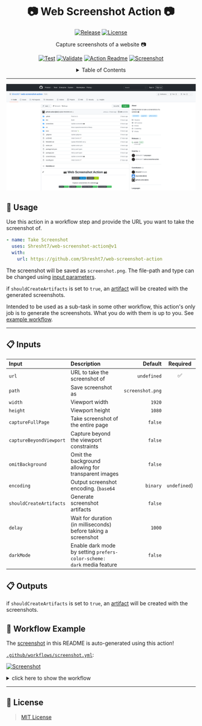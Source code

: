 <!-- ===================== -->
<!-- WEB SCREENSHOT ACTION -->
<!-- ===================== -->

<h1 align='center'>
  📷 Web Screenshot Action 📷
</h1>

<!-- REPOSITORY BADGES -->
<!-- ================= -->

<div align='center'>

[![Release](https://img.shields.io/github/v/release/Shresht7/web-screenshot-action?style=for-the-badge)](https://github.com/Shresht7/web-screenshot-action/releases)
[![License](https://img.shields.io/github/license/Shresht7/web-screenshot-action?style=for-the-badge)](./LICENSE)

</div>

<!-- DESCRIPTION -->
<!-- =========== -->

<p align='center'>
  <!-- slot: description -->
Capture screenshots of a website 📷
<!-- /slot -->
</p>

<!-- WORKFLOW BADGES -->
<!-- =============== -->

<div align='center'>

[![Test](https://github.com/Shresht7/web-screenshot-action/actions/workflows/test.yml/badge.svg)](https://github.com/Shresht7/web-screenshot-action/actions/workflows/test.yml)
[![Validate](https://github.com/Shresht7/web-screenshot-action/actions/workflows/validate.yml/badge.svg)](https://github.com/Shresht7/web-screenshot-action/actions/workflows/validate.yml)
[![Action Readme](https://github.com/Shresht7/web-screenshot-action/actions/workflows/action-readme.yml/badge.svg)](https://github.com/Shresht7/web-screenshot-action/actions/workflows/action-readme.yml)
[![Screenshot](https://github.com/Shresht7/web-screenshot-action/actions/workflows/screenshot.yml/badge.svg)](https://github.com/Shresht7/web-screenshot-action/actions/workflows/screenshot.yml)

</div>

<!-- TABLE OF CONTENTS -->
<!-- ================= -->

<details>

<summary align='center'>Table of Contents</summary>

- [📖 Usage](#-usage)
- [📋 Inputs](#-inputs)
- [📋 Outputs](#-outputs)
- [📄 Workflow Example](#-workflow-example)
- [📑 License](#-license)

</details>

---

![Example-Screenshot](./screenshot.png)

<!-- USAGE -->
<!-- ===== -->

## 📖 Usage

Use this action in a workflow step and provide the URL you want to take the screenshot of.

```yaml
- name: Take Screenshot
  uses: Shresht7/web-screenshot-action@v1
  with:
    url: https://github.com/Shresht7/web-screenshot-action
```

The screenshot will be saved as `screenshot.png`. The file-path and type can be changed using [input parameters](#-inputs).

if `shouldCreateArtifacts` is set to `true`, an [artifact](https://help.github.com/en/actions/configuring-and-managing-workflows/persisting-workflow-data-using-artifacts) will be created with the generated screenshots.

Intended to be used as a sub-task in some other workflow, this action's only job is to generate the screenshots. What you do with them is up to you. See [example workflow](#-workflow-example).

---

## 📋 Inputs

<!-- slot: inputs -->
| Input                   | Description                                                            |          Default | Required |
| :---------------------- | :--------------------------------------------------------------------- | ---------------: | :------: |
| `url`                   | URL to take the screenshot of                                          |      `undefined` |     ✅    |
| `path`                  | Save screenshot as                                                     | `screenshot.png` |          |
| `width`                 | Viewport width                                                         |           `1920` |          |
| `height`                | Viewport height                                                        |           `1080` |          |
| `captureFullPage`       | Take screenshot of the entire page                                     |          `false` |          |
| `captureBeyondViewport` | Capture beyond the viewport constraints                                |          `false` |          |
| `omitBackground`        | Omit the background allowing for transparent images                    |          `false` |          |
| `encoding`              | Output screenshot encoding. (`base64` | `binary` | `undefined`)        |      `undefined` |          |
| `shouldCreateArtifacts` | Generate screenshot artifacts                                          |          `false` |          |
| `delay`                 | Wait for duration (in milliseconds) before taking a screenshot         |           `1000` |          |
| `darkMode`              | Enable dark mode by setting `prefers-color-scheme: dark` media feature |          `false` |          |
<!-- /slot -->

## 📋 Outputs

if `shouldCreateArtifacts` is set to `true`, an [artifact](https://help.github.com/en/actions/configuring-and-managing-workflows/persisting-workflow-data-using-artifacts) will be created with the screenshots.

<!-- slot: outputs -->

<!-- /slot -->

## 📄 Workflow Example

The [screenshot](#-web-screenshot-action) in this README is auto-generated using this action!

[`.github/workflows/screenshot.yml`](./.github/workflows/screenshot.yml):

[![Screenshot](https://github.com/Shresht7/web-screenshot-action/actions/workflows/screenshot.yml/badge.svg)](https://github.com/Shresht7/web-screenshot-action/actions/workflows/screenshot.yml)


<!-- WORKFLOW EXAMPLE -->
<!-- ================ -->

<details>

<summary>
  click here to show the workflow
</summary>

<br />

<!-- slot: example,      prepend: ```yaml, append: ``` -->
```yaml
# ============================
#         SCREENSHOT
# ----------------------------
# Take screenshot of a website
# ============================

name: Screenshot

# Activation Events
# =================

on:
  workflow_dispatch: # When a workflow event is dispatched manually

# Jobs
# ====

jobs:
  screenshot:
    runs-on: ubuntu-latest

    name: Screenshot
    steps:
      # Actions/Checkout ✅
      # ===================

      # Required for GITHUB_WORKSPACE
      - name: Checkout
        uses: actions/checkout@v3

      # Take Screenshots 📷
      # ===================

      - name: Screenshot
        uses: Shresht7/web-screenshot-action@v1
        id: screenshot
        with:
          url: https://www.github.com/Shresht7/web-screenshot-action
          path: screenshot.png

      - name: Screenshot-Light
        uses: Shresht7/web-screenshot-action@v1
        id: screenshot-light
        with:
          url: https://www.github.com/Shresht7/web-screenshot-action
          path: screenshots/screenshot-light.png

      - name: Screenshot-Dark
        uses: Shresht7/web-screenshot-action@v1
        id: screenshot-dark
        with:
          url: https://www.github.com/Shresht7/web-screenshot-action
          path: screenshots/screenshot-dark.png
          darkMode: true

      # Push to Main 🌐
      # ===============

      # Check if there are any changes in the current-working-directory
      - name: check for changes
        id: git-diff
        run: |
          if git diff --exit-code; then
          echo "::set-output name=changes_exist::false"
          else
          echo "::set-output name=changes_exist::true"
          fi

      - name: add, commit and push
        if: ${{ steps.git-diff.outputs.changes_exist == 'true' }}
        run: |
          git config user.name 'github-actions[bot]'
          git config user.email 'github-actions[bot]@users.noreply.github.com'
          git add .
          git commit -m 'Update screenshot 📷'
          git push

```
<!-- /slot -->

</details>

---

<!-- LICENSE -->
<!-- ======= -->

## 📑 License

> [MIT License](./LICENSE)